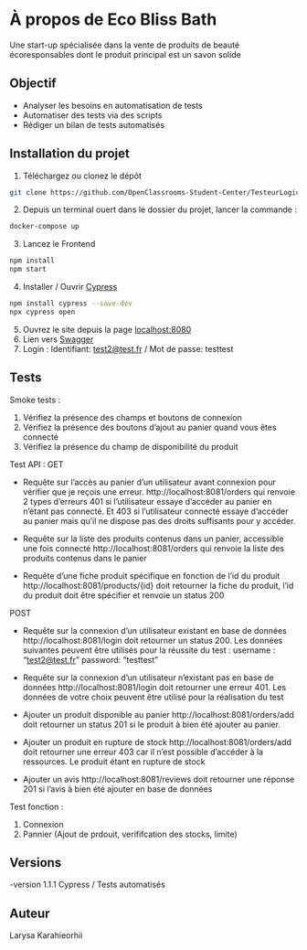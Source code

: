 # À propos de Eco Bliss Bath
Une start-up spécialisée dans la vente de produits de beauté écoresponsables dont le produit principal est un savon solide

## Objectif
* Analyser les besoins en automatisation de tests
* Automatiser des tests via des scripts
* Rédiger un bilan de tests automatisés

## Installation du projet
1. Téléchargez ou clonez le dépôt 
```bash
git clone https://github.com/OpenClassrooms-Student-Center/TesteurLogiciel_Automatisez_des_tests_pour_une_boutique_en_ligne.git
```

2. Depuis un terminal ouert dans le dossier du projet, lancer la commande :
```bash
docker-compose up
```

3. Lancez le Frontend
```bash
npm install
npm start
```

4. Installer / Ouvrir [Cypress](https://www.cypress.io/)
```bash
npm install cypress --save-dev
npx cypress open
```

5. Ouvrez le site depuis la page [localhost:8080](http://localhost:8080)
6. Lien vers [Swagger](http://localhost:8081/api/doc)
7. Login : Identifiant: test2@test.fr / Mot de passe: testtest


## Tests
Smoke tests :

1. Vérifiez la présence des champs et boutons de connexion
2. Vérifiez la présence des boutons d’ajout au panier quand vous êtes connecté
3. Vérifiez la présence du champ de disponibilité du produit

Test API : 
GET

* Requête sur l’accès au panier d’un utilisateur avant connexion pour vérifier que je reçois une erreur. http://localhost:8081/orders qui renvoie 2 types d’erreurs 401 si l’utilisateur essaye d’accéder au panier en n’étant pas connecté. Et 403 si l’utilisateur connecté essaye d’accéder au panier mais qu’il ne dispose pas des droits suffisants pour y accéder.

* Requête sur la liste des produits contenus dans un panier, accessible une fois connecté http://localhost:8081/orders qui renvoie la liste des produits contenus dans le panier

* Requête d’une fiche produit spécifique en fonction de l’id du produit http://localhost:8081/products/{id} doit retourner la fiche du produit, l’id du produit doit être spécifier et renvoie un status 200

POST

* Requête sur la connexion d’un utilisateur existant en base de données http://localhost:8081/login doit retourner un status 200. Les données suivantes peuvent être utilisés pour la réussite du test : username : “test2@test.fr” password: “testtest”

* Requête sur la connexion d’un utilisateur n’existant pas en base de données http://localhost:8081/login doit retourner une erreur 401. Les données de votre choix peuvent être utilisé pour la réalisation du test

* Ajouter un produit disponible au panier http://localhost:8081/orders/add doit retourner un status 201 si le produit à bien été ajouter au panier.

* Ajouter un produit en rupture de stock http://localhost:8081/orders/add doit retourner une erreur 403 car il n’est possible d’accéder à la ressources. Le produit étant en rupture de stock

* Ajouter un avis http://localhost:8081/reviews doit retourner une réponse 201 si l’avis à bien été ajouter en base de données

Test fonction :

1. Connexion
2. Pannier (Ajout de prdouit, verififcation des stocks, limite)

## Versions
-version 1.1.1 Cypress / Tests automatisés

## Auteur
Larysa Karahieorhii




